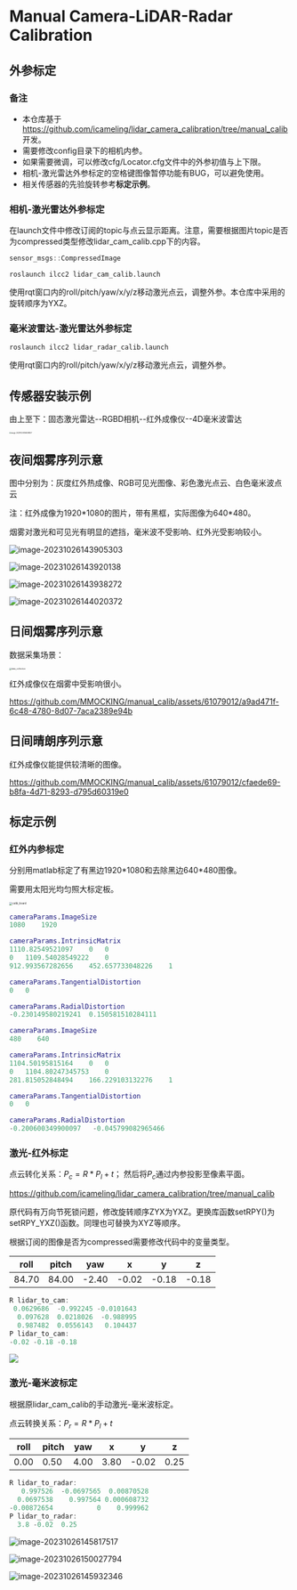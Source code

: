 # Manual Camera-LiDAR-Radar Calibration

## 外参标定

### 备注

- 本仓库基于 https://github.com/icameling/lidar_camera_calibration/tree/manual_calib 开发。
- 需要修改config目录下的相机内参。
- 如果需要微调，可以修改cfg/Locator.cfg文件中的外参初值与上下限。
- 相机-激光雷达外参标定的空格键图像暂停功能有BUG，可以避免使用。
- 相关传感器的先验旋转参考**标定示例**。

### 相机-激光雷达外参标定

在launch文件中修改订阅的topic与点云显示距离。注意，需要根据图片topic是否为compressed类型修改lidar_cam_calib.cpp下的内容。

```cpp
sensor_msgs::CompressedImage
```

```shell
roslaunch ilcc2 lidar_cam_calib.launch
```

使用rqt窗口内的roll/pitch/yaw/x/y/z移动激光点云，调整外参。本仓库中采用的旋转顺序为YXZ。

### 毫米波雷达-激光雷达外参标定

```shell
roslaunch ilcc2 lidar_radar_calib.launch
```

使用rqt窗口内的roll/pitch/yaw/x/y/z移动激光点云，调整外参。

## 传感器安装示例

由上至下：固态激光雷达--RGBD相机--红外成像仪--4D毫米波雷达

<img src="pic/image-20231024104639827.png" alt="image-20231024104639827" style="zoom: 20%;" />

## 夜间烟雾序列示意

图中分别为：灰度红外热成像、RGB可见光图像、彩色激光点云、白色毫米波点云

注：红外成像为1920\*1080的图片，带有黑框，实际图像为640\*480。

烟雾对激光和可见光有明显的遮挡，毫米波不受影响、红外光受影响较小。

![image-20231026143905303](pic/image-20231026143905303.png)

![image-20231026143920138](pic/image-20231026143920138.png)

![image-20231026143938272](pic/image-20231026143938272.png)

![image-20231026144020372](pic/image-20231026144020372.png)

## 日间烟雾序列示意

数据采集场景：

<img src="pic/data_collection.JPG" alt="data_collection" style="zoom: 25%;" />

红外成像仪在烟雾中受影响很小。

https://github.com/MMOCKING/manual_calib/assets/61079012/a9ad471f-6c48-4780-8d07-7aca2389e94b

## 日间晴朗序列示意

红外成像仪能提供较清晰的图像。

https://github.com/MMOCKING/manual_calib/assets/61079012/cfaede69-b8fa-4d71-8293-d795d60319e0

## 标定示例

### 红外内参标定

分别用matlab标定了有黑边1920\*1080和去除黑边640\*480图像。

需要用太阳光均匀照大标定板。

<img src="pic/calib_board.png" alt="calib_board" style="zoom:33%;" />

```matlab
cameraParams.ImageSize
1080    1920

cameraParams.IntrinsicMatrix
1110.82549521097	0	0
0	1109.54028549222	0
912.993567282656	452.657733048226	1

cameraParams.TangentialDistortion
0	0

cameraParams.RadialDistortion
-0.230149580219241	0.150581510284111
```

```matlab
cameraParams.ImageSize
480    640

cameraParams.IntrinsicMatrix
1104.50195815164	0	0
0	1104.80247345753	0
281.815052848494	166.229103132276	1

cameraParams.TangentialDistortion
0	0

cameraParams.RadialDistortion
-0.200600349900097   -0.045799082965466
```

### 激光-红外标定

点云转化关系：$P_c = R * P_l + t$；
然后将$P_c$通过内参投影至像素平面。

https://github.com/icameling/lidar_camera_calibration/tree/manual_calib

原代码有万向节死锁问题，修改旋转顺序ZYX为YXZ。更换库函数setRPY()为setRPY_YXZ()函数。同理也可替换为XYZ等顺序。

根据订阅的图像是否为compressed需要修改代码中的变量类型。

| roll  | pitch | yaw   | x     | y     | z     |
| ----- | ----- | ----- | ----- | ----- | ----- |
| 84.70 | 84.00 | -2.40 | -0.02 | -0.18 | -0.18 |

```cpp
R lidar_to_cam:
 0.0629686  -0.992245 -0.0101643
  0.097628  0.0218026  -0.988995
  0.987482  0.0556143   0.104437
P lidar_to_cam:
-0.02 -0.18 -0.18
```

![](pic/calib_thermal.png)

### 激光-毫米波标定

根据原lidar_cam_calib的手动激光-毫米波标定。

点云转换关系：$P_r = R * P_l + t$

| roll | pitch | yaw  | x    | y     | z    |
| ---- | ----- | ---- | ---- | ----- | ---- |
| 0.00 | 0.50  | 4.00 | 3.80 | -0.02 | 0.25 |

```cpp
R lidar_to_radar:
   0.997526  -0.0697565  0.00870528
  0.0697538    0.997564 0.000608732
-0.00872654           0    0.999962
P lidar_to_radar:
  3.8 -0.02  0.25
```

![image-20231026145817517](pic/image-20231026145817517.png)

![image-20231026150027794](pic/image-20231026150027794.png)

![image-20231026145932346](pic/image-20231026145932346.png)
